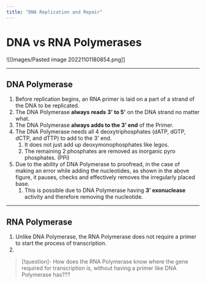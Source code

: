 ```yaml
---
title: "DNA Replication and Repair"
---
```


# DNA vs RNA Polymerases
![[Images/Pasted image 20221101180854.png]]
- - -
## DNA Polymerase
1. Before replication begins, an RNA primer is laid on a part of a strand of the DNA to be replicated.
2. The DNA Polymerase **always** **reads** **3' to 5'** on the DNA strand no matter what. 
3. The DNA Polymerase **always adds to the 3' end** of the Primer.
4. The DNA Polymerase needs all 4 deoxytriphosphates (dATP, dGTP, dCTP, and dTTP) to add to the 3' end. 
	1. It does not just add up deoxymonophosphates like legos. 
	2. The remaining 2 phosphates are removed as inorganic pyro phosphates. (PPi)
5.  Due to the ability of DNA Polymerase to proofread, in the case of making an error while adding the nucleotides, as shown in the above figure, it pauses, checks and effectively removes the irregularly placed base. 
	1. This is possible due to DNA Polymerase having **3' exonuclease** activity and therefore removing the nucleotide.
---
## RNA Polymerase
1. Unlike DNA Polymerase, the RNA Polymerase does not require a primer to start the process of transcription.
2. 
>[!question]- How does the RNA Polymerase know where the gene required for transcription is, without having a primer like DNA Polymerase has??? 
>